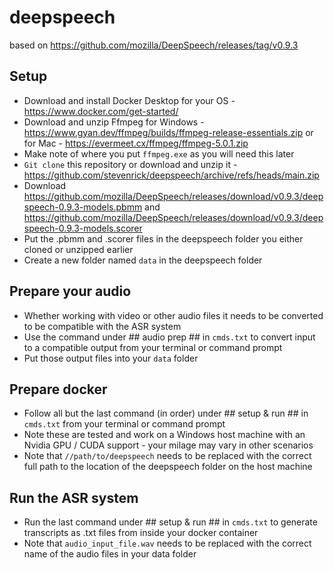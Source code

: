 # deepspeech
based on https://github.com/mozilla/DeepSpeech/releases/tag/v0.9.3

## Setup

- Download and install Docker Desktop for your OS - https://www.docker.com/get-started/
- Download and unzip Ffmpeg for Windows - https://www.gyan.dev/ffmpeg/builds/ffmpeg-release-essentials.zip or for Mac - https://evermeet.cx/ffmpeg/ffmpeg-5.0.1.zip
- Make note of where you put `ffmpeg.exe` as you will need this later
- `Git clone` this repository or download and unzip it - https://github.com/stevenrick/deepspeech/archive/refs/heads/main.zip
- Download https://github.com/mozilla/DeepSpeech/releases/download/v0.9.3/deepspeech-0.9.3-models.pbmm and https://github.com/mozilla/DeepSpeech/releases/download/v0.9.3/deepspeech-0.9.3-models.scorer
- Put the .pbmm and .scorer files in the deepspeech folder you either cloned or unzipped earlier
- Create a new folder named `data` in the deepspeech folder

## Prepare your audio
- Whether working with video or other audio files it needs to be converted to be compatible with the ASR system
- Use the command under ## audio prep ## in `cmds.txt` to convert input to a compatible output from your terminal or command prompt
- Put those output files into your `data` folder

## Prepare docker
- Follow all but the last command (in order) under ## setup & run ## in `cmds.txt` from your terminal or command prompt
- Note these are tested and work on a Windows host machine with an Nvidia GPU / CUDA support - your milage may vary in other scenarios
- Note that `//path/to/deepspeech` needs to be replaced with the correct full path to the location of the deepspeech folder on the host machine

## Run the ASR system
- Run the last command under ## setup & run ## in `cmds.txt` to generate transcripts as .txt files from inside your docker container
- Note that `audio_input_file.wav` needs to be replaced with the correct name of the audio files in your data folder
